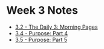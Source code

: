 # Week 3 Notes

- [3.2 - The Daily 3: Morning Pages](3.2-the-daily3-morning-pages.md)
- [3.4 - Purpose: Part 4](3.4-purpose-part4.md)
- [3.5 - Purpose: Part 5](3.5-purpose-part5.md)
